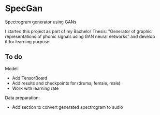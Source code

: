 # SpecGan
Spectrogram generator using GANs


I started this project as part of my Bachelor Thesis:
"Generator of graphic representations of phonic signals using GAN neural networks"
and develop it for learning purpose. 
 

## To do
Model: 
- Add TensorBoard
- Add results and checkpoints for (drums, female, male)
- Work with learning rate


Data preparation: 
- Add section to convert generated spectrogram to audio 

